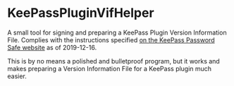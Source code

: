 # KeePassPluginVifHelper
A small tool for signing and preparing a KeePass Plugin Version Information File.
Complies with the instructions specified [on the KeePass Password Safe website](https://keepass.info/help/v2_dev/plg_index.html#upd) as of 2019-12-16.

This is by no means a polished and bulletproof program, but it works and makes preparing a Version Information File for a KeePass plugin much easier.
